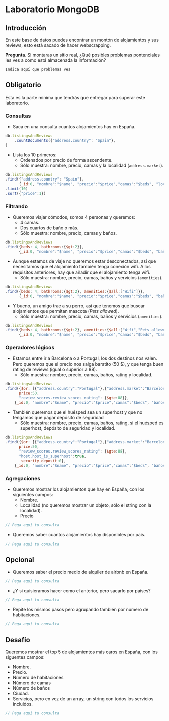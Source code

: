 # Laboratorio MongoDB

## Introducción

En este base de datos puedes encontrar un montón de alojamientos y sus reviews, esto está sacado de hacer webscrapping.

**Pregunta**. Si montaras un sitio real, ¿Qué posibles problemas pontenciales les ves a como está almacenada la información?

```md
Indica aquí que problemas ves
```

## Obligatorio

Esta es la parte mínima que tendrás que entregar para superar este laboratorio.

### Consultas

- Saca en una consulta cuantos alojamientos hay en España.

```js
db.listingsAndReviews
    .countDocuments({"address.country": "Spain"},
)
```

- Lista los 10 primeros:
  - Ordenados por precio de forma ascendente.
  - Sólo muestra: nombre, precio, camas y la localidad (`address.market`).

```js
db.listingsAndReviews
.find({"address.country": "Spain"},
      {_id:0, "nombre":"$name", "precio":"$price","camas":"$beds", "localidad": "$address.market" })
.limit(10)
.sort({"price":1})
```

### Filtrando

- Queremos viajar cómodos, somos 4 personas y queremos:
  - 4 camas.
  - Dos cuartos de baño o más.
  - Sólo muestra: nombre, precio, camas y baños.

```js
db.listingsAndReviews
.find({beds: 4, bathrooms:{$gt:2}},
      {_id:0, "nombre":"$name", "precio":"$price","camas":"$beds", "baños": "$bathrooms" })
```

- Aunque estamos de viaje no queremos estar desconectados, así que necesitamos que el alojamiento también tenga conexión wifi. A los requisitos anteriores, hay que añadir que el alojamiento tenga wifi.
  - Sólo muestra: nombre, precio, camas, baños y servicios (`amenities`).

```js
db.listingsAndReviews
.find({beds: 4, bathrooms:{$gt:2}, amenities:{$all:["Wifi"]}},
      {_id:0, "nombre":"$name", "precio":"$price","camas":"$beds", "baños": "$bathrooms", "servicios":"$amenities" })
```

- Y bueno, un amigo trae a su perro, así que tenemos que buscar alojamientos que permitan mascota (_Pets allowed_).
  - Sólo muestra: nombre, precio, camas, baños y servicios (`amenities`).

```js
db.listingsAndReviews
.find({beds: 4, bathrooms:{$gt:2}, amenities:{$all:["Wifi","Pets allowed"]}},
      {_id:0, "nombre":"$name", "precio":"$price","camas":"$beds", "baños": "$bathrooms", "servicios":"$amenities" })
```

### Operadores lógicos

- Estamos entre ir a Barcelona o a Portugal, los dos destinos nos valen. Pero queremos que el precio nos salga baratito (50 $), y que tenga buen rating de reviews (igual o superior a 88).
  - Sólo muestra: nombre, precio, camas, baños, rating y localidad.

```js
db.listingsAndReviews
.find({$or: [{"address.country":"Portugal"},{"address.market":"Barcelona"}],
      price:50,
      "review_scores.review_scores_rating": {$gte:88}},
    {_id:0, "nombre":"$name", "precio":"$price","camas":"$beds", "baños": "$bathrooms", "rating":"$review_scores.review_scores_rating","localidad": "$address.market"})
```

- También queremos que el huésped sea un superhost y que no tengamos que pagar depósito de seguridad
  - Sólo muestra: nombre, precio, camas, baños, rating, si el huésped es superhost, depósito de seguridad y localidad.

```js
db.listingsAndReviews
.find({$or: [{"address.country":"Portugal"},{"address.market":"Barcelona"}],
      price:50, 
      "review_scores.review_scores_rating": {$gte:88}, 
      "host.host_is_superhost":true,
       security_deposit:0},
    {_id:0, "nombre":"$name", "precio":"$price","camas":"$beds", "baños": "$bathrooms", "rating":"$review_scores.review_scores_rating","superhost":"$host.host_is_superhost","Depósito de seguridad":"$security_deposit","localidad": "$address.market"})
```

### Agregaciones

- Queremos mostrar los alojamientos que hay en España, con los siguientes campos:
  - Nombre.
  - Localidad (no queremos mostrar un objeto, sólo el string con la localidad).
  - Precio

```js
// Pega aquí tu consulta
```

- Queremos saber cuantos alojamientos hay disponibles por pais.

```js
// Pega aquí tu consulta
```

## Opcional

- Queremos saber el precio medio de alquiler de airbnb en España.

```js
// Pega aquí tu consulta
```

- ¿Y si quisieramos hacer como el anterior, pero sacarlo por paises?

```js
// Pega aquí tu consulta
```

- Repite los mismos pasos pero agrupando también por numero de habitaciones.

```js
// Pega aquí tu consulta
```

## Desafio

Queremos mostrar el top 5 de alojamientos más caros en España, con los siguentes campos:

- Nombre.
- Precio.
- Número de habitaciones
- Número de camas
- Número de baños
- Ciudad.
- Servicios, pero en vez de un array, un string con todos los servicios incluidos.

```js
// Pega aquí tu consulta
```
